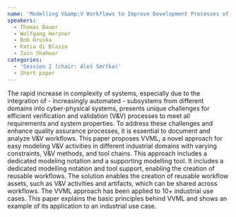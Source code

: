 ```yaml
---
name: 'Modelling V&amp;V Workflows to Improve Development Processes of Software-intensive Systems'
speakers:
  - Thomas Bauer
  - Wolfgang Herzner
  - Bob Hruska
  - Katia di Blasio
  - Zain Shahwar 
categories:
  - 'Session 2 (chair: Aleš Smrčka)'
  - Short paper
---
```



The rapid increase in complexity of systems, especially due to the integration of - increasingly automated - subsystems from different domains into cyber-physical systems, presents unique challenges for efficient verification and validation (V&amp;V) processes to meet all requirements and system properties. To address these challenges and enhance quality assurance processes, it is essential to document and analyze V&amp;V workflows. This paper proposes VVML, a novel approach for easy modeling V&amp;V activities in different industrial domains with varying constraints, V&amp;V methods, and tool chains. This approach includes a dedicated modeling notation and a supporting modelling tool. It includes a dedicated modelling notation and tool support, enabling the creation of reusable workflows. The solution enables the creation of reusable workflow assets, such as V&amp;V activities and artifacts, which can be shared across workflows. The VVML approach has been applied to 10+ industrial use cases. This paper explains the basic principles behind VVML and shows an example of its application to an industrial use case.
